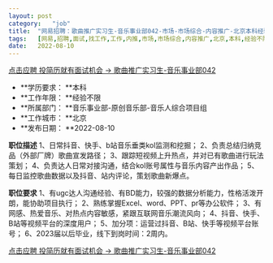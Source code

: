 ```yaml
---
layout:	post
category:	"job"
title:	"网易招聘：歌曲推广实习生-音乐事业部042-市场-市场综合-内容推广-北京本科经验不限"
tags:	[网易,招聘,面试,找工作,工作,内推,市场,市场综合,内容推广,北京,本科,经验不限]
date:	2022-08-10
---
```


[点击应聘 投简历就有面试机会 -> 歌曲推广实习生-音乐事业部042](http://mobile.bole.netease.com/bole/boleDetail?id=35791&employeeId=346f03c3cda5f04c&key=all)



- **学历要求： **本科
- **工作年限： **经验不限
- **所属部门： **音乐事业部-原创音乐部-音乐人综合项目组
- **工作城市： **北京
- **发布日期： **2022-08-10



**职位描述**
1、日常抖音、快手、b站音乐垂类kol监测和挖掘；
2、负责总结归纳竞品（外部厂牌）歌曲宣发路径；
3、跟踪短视频上升热点，并对已有歌曲进行玩法策划；
4、负责达人日常对接沟通，结合kol账号属性与音乐内容产出作品；
5、每日监控歌曲数据以及抖音、站内评论，策划歌曲新爆点。



**职位要求**
1、有ugc达人沟通经验、有BD能力，较强的数据分析能力，性格活泼开朗，能协助项目执行；
2、熟练掌握Excel、word、PPT、pr等办公软件；
3、有网感、热爱音乐、对热点内容敏感，紧跟互联网音乐潮流风向；
4、抖音、快手、B站等视频平台的深度用户；
5、加分项：运营过抖音、B站、快手等视频平台账号；
6、2023届以后毕业，线下到岗时间：2周内。



[点击应聘 投简历就有面试机会 -> 歌曲推广实习生-音乐事业部042](http://mobile.bole.netease.com/bole/boleDetail?id=35791&employeeId=346f03c3cda5f04c&key=all)